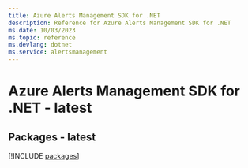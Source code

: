```yaml
---
title: Azure Alerts Management SDK for .NET
description: Reference for Azure Alerts Management SDK for .NET
ms.date: 10/03/2023
ms.topic: reference
ms.devlang: dotnet
ms.service: alertsmanagement
---
```

# Azure Alerts Management SDK for .NET - latest
## Packages - latest
[!INCLUDE [packages](alerts-management-index.md)]